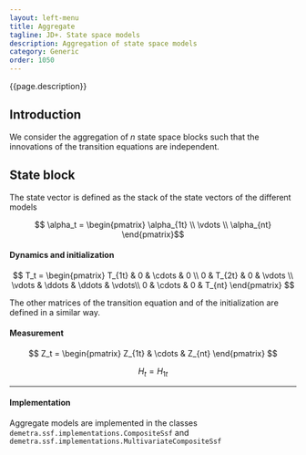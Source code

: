 ```yaml
---
layout: left-menu
title: Aggregate
tagline: JD+. State space models
description: Aggregation of state space models
category: Generic
order: 1050
---
```

{{page.description}}

## Introduction

We consider the aggregation of $n$ state space blocks such that the innovations of the transition equations are independent.   

## State block

The state vector is defined as the stack of the state vectors of the different models

$$ \alpha_t = \begin{pmatrix} \alpha_{1t} \\ \vdots \\ \alpha_{nt} \end{pmatrix}$$

#### Dynamics and initialization

$$ T_t = \begin{pmatrix} T_{1t} & 0 & \cdots & 0 
\\ 0 & T_{2t} & 0 & \vdots \\ \vdots & \ddots & \ddots & \vdots\\ 0 & \cdots & 0 & T_{nt} \end{pmatrix} $$

The other matrices of the transition equation and of the initialization are defined in a similar way.

#### Measurement

$$ Z_t = \begin{pmatrix} Z_{1t} & \cdots & Z_{nt} \end{pmatrix} $$

$$ H_t = H_{1t} $$ 

<hr>

#### Implementation

Aggregate models are implemented in the classes `demetra.ssf.implementations.CompositeSsf` and  `demetra.ssf.implementations.MultivariateCompositeSsf`



